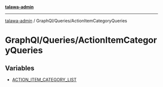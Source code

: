 [**talawa-admin**](../../../README.md)

***

[talawa-admin](../../../README.md) / GraphQl/Queries/ActionItemCategoryQueries

# GraphQl/Queries/ActionItemCategoryQueries

## Variables

- [ACTION\_ITEM\_CATEGORY\_LIST](variables/ACTION_ITEM_CATEGORY_LIST.md)
